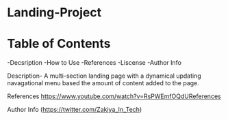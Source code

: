 # Landing-Project

# Table of Contents
-Decsription
-How to Use
-References
-Liscense
-Author Info

Description-
A multi-section landing page with a dynamical updating navagational menu based the amount of content added to the page.

References
https://www.youtube.com/watch?v=RsPWEmfOQdUReferences


Author Info
(https://twitter.com/Zakiya_In_Tech)

